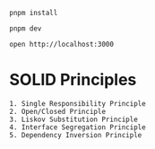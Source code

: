 ```
pnpm install
```
```
pnpm dev
```

```
open http://localhost:3000
```

# SOLID Principles
    1. Single Responsibility Principle
    2. Open/Closed Principle
    3. Liskov Substitution Principle
    4. Interface Segregation Principle
    5. Dependency Inversion Principle
